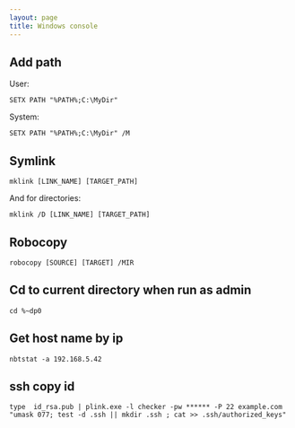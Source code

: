 ```yaml
---
layout: page
title: Windows console
---
```


Add path
--------

User:

    SETX PATH "%PATH%;C:\MyDir"

System:

    SETX PATH "%PATH%;C:\MyDir" /M

Symlink
-------

    mklink [LINK_NAME] [TARGET_PATH]

And for directories:

    mklink /D [LINK_NAME] [TARGET_PATH]

Robocopy
--------

    robocopy [SOURCE] [TARGET] /MIR

Cd to current directory when run as admin
-----------------------------------------

    cd %~dp0

Get host name by ip
-------------------

    nbtstat -a 192.168.5.42

ssh copy id
-----------

    type  id_rsa.pub | plink.exe -l checker -pw ****** -P 22 example.com "umask 077; test -d .ssh || mkdir .ssh ; cat >> .ssh/authorized_keys"
